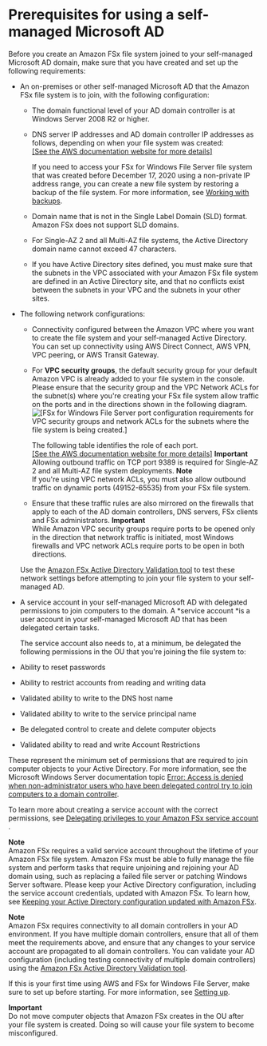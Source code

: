# Prerequisites for using a self\-managed Microsoft AD<a name="self-manage-prereqs"></a>

Before you create an Amazon FSx file system joined to your self\-managed Microsoft AD domain, make sure that you have created and set up the following requirements:
+ An on\-premises or other self\-managed Microsoft AD that the Amazon FSx file system is to join, with the following configuration:
  + The domain functional level of your AD domain controller is at Windows Server 2008 R2 or higher\.
  + DNS server IP addresses and AD domain controller IP addresses as follows, depending on when your file system was created:    
[\[See the AWS documentation website for more details\]](http://docs.aws.amazon.com/fsx/latest/WindowsGuide/self-manage-prereqs.html)

    If you need to access your FSx for Windows File Server file system that was created before December 17, 2020 using a non\-private IP address range, you can create a new file system by restoring a backup of the file system\. For more information, see [Working with backups](using-backups.md)\.
  +  Domain name that is not in the Single Label Domain \(SLD\) format\. Amazon FSx does not support SLD domains\. 
  + For Single\-AZ 2 and all Multi\-AZ file systems, the Active Directory domain name cannot exceed 47 characters\.
  + If you have Active Directory sites defined, you must make sure that the subnets in the VPC associated with your Amazon FSx file system are defined in an Active Directory site, and that no conflicts exist between the subnets in your VPC and the subnets in your other sites\.
+ The following network configurations:
  + Connectivity configured between the Amazon VPC where you want to create the file system and your self\-managed Active Directory\. You can set up connectivity using AWS Direct Connect, AWS VPN, VPC peering, or AWS Transit Gateway\.
  + For **VPC security groups**, the default security group for your default Amazon VPC is already added to your file system in the console\. Please ensure that the security group and the VPC Network ACLs for the subnet\(s\) where you're creating your FSx file system allow traffic on the ports and in the directions shown in the following diagram\.  
![\[FSx for Windows File Server port configuration requirements for VPC security groups and network ACLs for the subnets where the file system is being created.\]](http://docs.aws.amazon.com/fsx/latest/WindowsGuide/images/Windows-port-requirements.png)

    The following table identifies the role of each port\.    
[\[See the AWS documentation website for more details\]](http://docs.aws.amazon.com/fsx/latest/WindowsGuide/self-manage-prereqs.html)
**Important**  
Allowing outbound traffic on TCP port 9389 is required for Single\-AZ 2 and all Multi\-AZ file system deployments\.
**Note**  
If you're using VPC network ACLs, you must also allow outbound traffic on dynamic ports \(49152\-65535\) from your FSx file system\.
  + Ensure that these traffic rules are also mirrored on the firewalls that apply to each of the AD domain controllers, DNS servers, FSx clients and FSx administrators\.
**Important**  
While Amazon VPC security groups require ports to be opened only in the direction that network traffic is initiated, most Windows firewalls and VPC network ACLs require ports to be open in both directions\.

  Use the [Amazon FSx Active Directory Validation tool](validate-ad-config.md#test-ad-network-config) to test these network settings before attempting to join your file system to your self\-managed AD\.
+  A service account in your self\-managed Microsoft AD with delegated permissions to join computers to the domain\. A *service account *is a user account in your self\-managed Microsoft AD that has been delegated certain tasks\. 

   The service account also needs to, at a minimum, be delegated the following permissions in the OU that you're joining the file system to: 
  + Ability to reset passwords
  + Ability to restrict accounts from reading and writing data
  + Validated ability to write to the DNS host name 
  + Validated ability to write to the service principal name 
  + Be delegated control to create and delete computer objects
  + Validated ability to read and write Account Restrictions

  These represent the minimum set of permissions that are required to join computer objects to your Active Directory\. For more information, see the Microsoft Windows Server documentation topic [ Error: Access is denied when non\-administrator users who have been delegated control try to join computers to a domain controller](https://support.microsoft.com/en-us/help/932455/error-message-when-non-administrator-users-who-have-been-delegated-con)\.

To learn more about creating a service account with the correct permissions, see [ Delegating privileges to your Amazon FSx service account ](self-managed-AD-best-practices.md#connect_delegate_privileges)\.

**Note**  
Amazon FSx requires a valid service account throughout the lifetime of your Amazon FSx file system\. Amazon FSx must be able to fully manage the file system and perform tasks that require unjoining and rejoining your AD domain using, such as replacing a failed file server or patching Windows Server software\. Please keep your Active Directory configuration, including the service account credentials, updated with Amazon FSx\. To learn how, see [Keeping your Active Directory configuration updated with Amazon FSx](self-managed-AD-best-practices.md#keep-ad-config-updated)\.

**Note**  
Amazon FSx requires connectivity to all domain controllers in your AD environment\. If you have multiple domain controllers, ensure that all of them meet the requirements above, and ensure that any changes to your service account are propagated to all domain controllers\. You can validate your AD configuration \(including testing connectivity of multiple domain controllers\) using the [Amazon FSx Active Directory Validation tool](validate-ad-config.md)\.

 If this is your first time using AWS and FSx for Windows File Server, make sure to set up before starting\. For more information, see [Setting up](setting-up.md)\. 

**Important**  
Do not move computer objects that Amazon FSx creates in the OU after your file system is created\. Doing so will cause your file system to become misconfigured\.